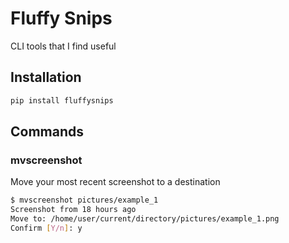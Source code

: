 # Fluffy Snips

CLI tools that I find useful

## Installation

```bash
pip install fluffysnips
```

## Commands

### mvscreenshot

Move your most recent screenshot to a destination

```bash
$ mvscreenshot pictures/example_1
Screenshot from 18 hours ago
Move to: /home/user/current/directory/pictures/example_1.png
Confirm [Y/n]: y
```
